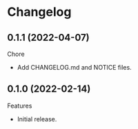 Changelog
=========

0.1.1 (2022-04-07)
------------------

Chore

- Add CHANGELOG.md and NOTICE files.

0.1.0 (2022-02-14)
------------------

Features

- Initial release.
